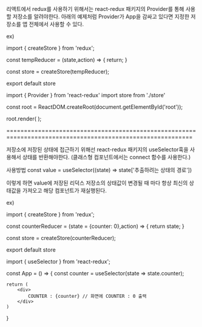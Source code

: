 리액트에서 redux를 사용하기 위해서는 react-redux 패키지의 Provider를 통해 사용할 저장소를 알려야한다.
아래의 예제처럼 Provider가 App을 감싸고 있다면 지정한 저장소를 앱 전체에서 사용할 수 있다.

ex) 

<!-- store/index.js -->
import { createStore } from 'redux';

const tempReducer = (state,action) => {
    return;
}

const store = createStore(tempReducer);

export default store

<!-- index.js -->
import { Provider } from 'react-redux'
import store from './store'

const root = ReactDOM.createRoot(document.getElementById('root'));

root.render(
    <Provider store={store}>
        <App />
    </Provider>
);

===========================================================================================================

저장소에 저장된 상태에 접근하기 위해선 react-redux 패키지의 useSelector훅을 사용해서 상태를 반환해야한다.
(클래스형 컴포넌트에서는 connect 함수를 사용한다.)

사용방법
const value = useSelector((state) => state['추출하려는 상태의 경로'])

이렇게 하면 value에 저장된 리덕스 저장소의 상태값이 변경될 때 마다 항상 최신의 상태값을 가져오고 해당 컴포넌트가
재실행된다.

ex)

<!-- store/index.js -->
import { createStore } from 'redux';

const counterReducer = (state = {counter: 0},action) => {
    return state;
}

const store = createStore(counterReducer);

export default store


<!-- App 컴포넌트 -->
import { useSelector } from 'react-redux';

const App = () => {
    <!-- 저장소의 counter 상태값인 0을 반환 -->
    const counter = useSelector(state => state.counter);

    return (
        <div>
            COUNTER : {counter} // 화면에 COUNTER : 0 출력
        </div>
    )
}